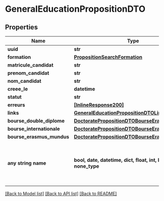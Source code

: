 # GeneralEducationPropositionDTO


## Properties
Name | Type | Description | Notes
------------ | ------------- | ------------- | -------------
**uuid** | **str** |  | 
**formation** | [**PropositionSearchFormation**](PropositionSearchFormation.md) |  | 
**matricule_candidat** | **str** |  | 
**prenom_candidat** | **str** |  | 
**nom_candidat** | **str** |  | 
**creee_le** | **datetime** |  | 
**statut** | **str** |  | 
**erreurs** | [**[InlineResponse200]**](InlineResponse200.md) |  | 
**links** | [**GeneralEducationPropositionDTOLinks**](GeneralEducationPropositionDTOLinks.md) |  | [optional] 
**bourse_double_diplome** | [**DoctoratePropositionDTOBourseErasmusMundus**](DoctoratePropositionDTOBourseErasmusMundus.md) |  | [optional] 
**bourse_internationale** | [**DoctoratePropositionDTOBourseErasmusMundus**](DoctoratePropositionDTOBourseErasmusMundus.md) |  | [optional] 
**bourse_erasmus_mundus** | [**DoctoratePropositionDTOBourseErasmusMundus**](DoctoratePropositionDTOBourseErasmusMundus.md) |  | [optional] 
**any string name** | **bool, date, datetime, dict, float, int, list, str, none_type** | any string name can be used but the value must be the correct type | [optional]

[[Back to Model list]](../README.md#documentation-for-models) [[Back to API list]](../README.md#documentation-for-api-endpoints) [[Back to README]](../README.md)


